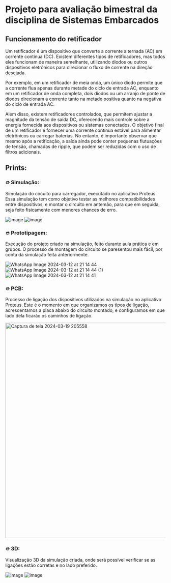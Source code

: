 # Projeto para avaliação bimestral da disciplina de Sistemas Embarcados

## Funcionamento do retificador

Um retificador é um dispositivo que converte a corrente alternada (AC) em corrente contínua (DC). Existem diferentes tipos de retificadores, mas todos eles funcionam de maneira semelhante, utilizando diodos ou outros dispositivos eletrônicos para direcionar o fluxo de corrente na direção desejada.

Por exemplo, em um retificador de meia onda, um único diodo permite que a corrente flua apenas durante metade do ciclo de entrada AC, enquanto em um retificador de onda completa, dois diodos ou um arranjo de ponte de diodos direcionam a corrente tanto na metade positiva quanto na negativa do ciclo de entrada AC.

Além disso, existem retificadores controlados, que permitem ajustar a magnitude da tensão de saída DC, oferecendo mais controle sobre a energia fornecida aos dispositivos ou sistemas conectados. O objetivo final de um retificador é fornecer uma corrente contínua estável para alimentar eletrônicos ou carregar baterias. No entanto, é importante observar que mesmo após a retificação, a saída ainda pode conter pequenas flutuações de tensão, chamadas de ripple, que podem ser reduzidas com o uso de filtros adicionais.

## Prints:
###  ➮ Simulação:
Simulação do circuito para carregador, executado no aplicativo Proteus. Essa simulação tem como objetivo testar as melhores compatibilidades entre dispositivos, e montar o circuito em antemão, para que em seguida, seja feito fisicamente com menores chances de erro.

![image](https://github.com/natifss/Sistemas-Embarcados/assets/119085630/8a898abe-ca2a-453f-8f78-7036dcdbca25)
![image](https://github.com/natifss/Sistemas-Embarcados/assets/119085630/5d4c4355-e75a-45d5-9a21-7d13f3943e6e)

### ➮ Prototipagem:
Execução do projeto criado na simulação, feito durante aula prática e em grupos. O processo de montagem do circuito se paresentou mais fácil, por conta da simulação feita anteriormente.

![WhatsApp Image 2024-03-12 at 21 14 44](https://github.com/natifss/Sistemas-Embarcados/assets/119085630/ee3e2baa-973c-47f1-b8c3-62e554a89cec)
![WhatsApp Image 2024-03-12 at 21 14 44 (1)](https://github.com/natifss/Sistemas-Embarcados/assets/119085630/30162f84-923d-41d5-aa25-eee236cf1907)
![WhatsApp Image 2024-03-12 at 21 14 41](https://github.com/natifss/Sistemas-Embarcados/assets/119085630/6df478f9-d291-4b57-bfb6-f0375ad71b76)

### ➮ PCB:
Processo de ligação dos dispositivos utilizados na simulação no aplicativo Proteus. Este é o momento em que organizamos os tipos de ligação, acrescentamos a placa abaixo do circuito montado, e configuramos em que lado dela ficarão os caminhos de ligação.

<img width="677" alt="Captura de tela 2024-03-19 205558" src="https://github.com/natifss/Sistemas-Embarcados/assets/119085630/7a33c678-0e1c-4ac9-a527-653995de822b">

### ➮ 3D:
Visualização 3D da simulação criada, onde será possível verificar se as ligações estão corretas e no lado preferido.

![image](https://github.com/natifss/Sistemas-Embarcados/assets/119085630/46a53316-262d-4b32-b3d6-9e9fa219a445)
![image](https://github.com/natifss/Sistemas-Embarcados/assets/119085630/84613af2-22d2-4cc8-a51d-2460f71ecef4)

